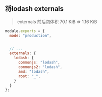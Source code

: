 ## 将lodash externals

> externals 前后包体积  70.1 KiB => 1.16 KiB


```js
module.exports = {
  mode: "production",


  // ...
  externals: {
    lodash: {
      commonjs: "lodash",
      commonjs2: "lodash",
      amd: "lodash",
      root: "_",
    }
  }
};

```